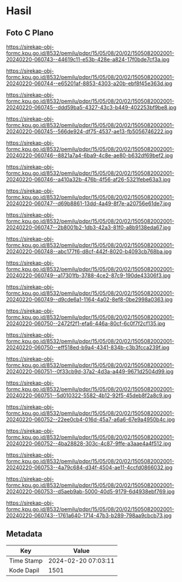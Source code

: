 # Hasil

## Foto C Plano

https://sirekap-obj-formc.kpu.go.id/8532/pemilu/pdpr/15/05/08/20/02/1505082002001-20240220-060743--44619c11-e53b-428e-a824-17f0bde7cf3a.jpg

https://sirekap-obj-formc.kpu.go.id/8532/pemilu/pdpr/15/05/08/20/02/1505082002001-20240220-060744--e65201af-8853-4303-a20b-ebf8f45e363d.jpg

https://sirekap-obj-formc.kpu.go.id/8532/pemilu/pdpr/15/05/08/20/02/1505082002001-20240220-060745--ddd59ba5-4327-43c3-b449-402253bf9be8.jpg

https://sirekap-obj-formc.kpu.go.id/8532/pemilu/pdpr/15/05/08/20/02/1505082002001-20240220-060745--566de924-df75-4537-ae13-fb5056746222.jpg

https://sirekap-obj-formc.kpu.go.id/8532/pemilu/pdpr/15/05/08/20/02/1505082002001-20240220-060746--8821a7a4-6ba9-4c8e-ae80-b632df69bef2.jpg

https://sirekap-obj-formc.kpu.go.id/8532/pemilu/pdpr/15/05/08/20/02/1505082002001-20240220-060746--a410a32b-476b-4f56-af26-5321febe63a3.jpg

https://sirekap-obj-formc.kpu.go.id/8532/pemilu/pdpr/15/05/08/20/02/1505082002001-20240220-060747--d69b8861-13dd-4a49-8f7e-a20756e61de7.jpg

https://sirekap-obj-formc.kpu.go.id/8532/pemilu/pdpr/15/05/08/20/02/1505082002001-20240220-060747--2b8001b2-1db3-42a3-81f0-a8b9138eda67.jpg

https://sirekap-obj-formc.kpu.go.id/8532/pemilu/pdpr/15/05/08/20/02/1505082002001-20240220-060748--abc177f6-d8cf-442f-8020-b4093cb768ba.jpg

https://sirekap-obj-formc.kpu.go.id/8532/pemilu/pdpr/15/05/08/20/02/1505082002001-20240220-060749--a17301fb-3788-4ce2-87c9-190de43306f3.jpg

https://sirekap-obj-formc.kpu.go.id/8532/pemilu/pdpr/15/05/08/20/02/1505082002001-20240220-060749--d9cde6a1-1164-4a02-8ef8-0be2998a0363.jpg

https://sirekap-obj-formc.kpu.go.id/8532/pemilu/pdpr/15/05/08/20/02/1505082002001-20240220-060750--2472f2f1-efa6-446a-80cf-6c0f7f2cf135.jpg

https://sirekap-obj-formc.kpu.go.id/8532/pemilu/pdpr/15/05/08/20/02/1505082002001-20240220-060750--eff518ed-b9a4-4341-834b-c3b3fcca239f.jpg

https://sirekap-obj-formc.kpu.go.id/8532/pemilu/pdpr/15/05/08/20/02/1505082002001-20240220-060751--0f33cb9d-37a2-4d3a-a449-9671d2504d99.jpg

https://sirekap-obj-formc.kpu.go.id/8532/pemilu/pdpr/15/05/08/20/02/1505082002001-20240220-060751--5d010322-5582-4b12-92f5-45deb8f2a8c9.jpg

https://sirekap-obj-formc.kpu.go.id/8532/pemilu/pdpr/15/05/08/20/02/1505082002001-20240220-060752--22ee0cb4-016d-45a7-a6a6-67e9a4950b4c.jpg

https://sirekap-obj-formc.kpu.go.id/8532/pemilu/pdpr/15/05/08/20/02/1505082002001-20240220-060752--4ba28828-303c-4c87-9ffe-a3aae4a4f512.jpg

https://sirekap-obj-formc.kpu.go.id/8532/pemilu/pdpr/15/05/08/20/02/1505082002001-20240220-060753--4a79c684-d34f-4504-ae11-4ccfd0866032.jpg

https://sirekap-obj-formc.kpu.go.id/8532/pemilu/pdpr/15/05/08/20/02/1505082002001-20240220-060753--d5aeb9ab-5000-40d5-9179-6d4938ebf769.jpg

https://sirekap-obj-formc.kpu.go.id/8532/pemilu/pdpr/15/05/08/20/02/1505082002001-20240220-060743--1761a640-1714-47b3-b289-798aa9cbcb73.jpg


## Metadata

| Key        | Value               |
| ---------- | ------------------- |
| Time Stamp | 2024-02-20 07:03:11 |
| Kode Dapil | 1501                |



